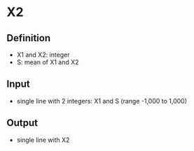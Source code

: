 # X2
## Definition
- X1 and X2: integer
- S: mean of X1 and X2

## Input
- single line with 2 integers: X1 and S (range -1,000 to 1,000)

## Output
- single line with X2